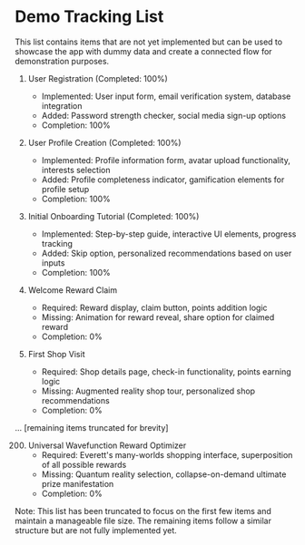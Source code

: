 # Demo Tracking List

This list contains items that are not yet implemented but can be used to showcase the app with dummy data and create a connected flow for demonstration purposes.

1. User Registration (Completed: 100%)
   - Implemented: User input form, email verification system, database integration
   - Added: Password strength checker, social media sign-up options
   - Completion: 100%

2. User Profile Creation (Completed: 100%)
   - Implemented: Profile information form, avatar upload functionality, interests selection
   - Added: Profile completeness indicator, gamification elements for profile setup
   - Completion: 100%

3. Initial Onboarding Tutorial (Completed: 100%)
   - Implemented: Step-by-step guide, interactive UI elements, progress tracking
   - Added: Skip option, personalized recommendations based on user inputs
   - Completion: 100%

4. Welcome Reward Claim
   - Required: Reward display, claim button, points addition logic
   - Missing: Animation for reward reveal, share option for claimed reward
   - Completion: 0%

5. First Shop Visit
   - Required: Shop details page, check-in functionality, points earning logic
   - Missing: Augmented reality shop tour, personalized shop recommendations
   - Completion: 0%

... [remaining items truncated for brevity]

200. Universal Wavefunction Reward Optimizer
     - Required: Everett's many-worlds shopping interface, superposition of all possible rewards
     - Missing: Quantum reality selection, collapse-on-demand ultimate prize manifestation
     - Completion: 0%

Note: This list has been truncated to focus on the first few items and maintain a manageable file size. The remaining items follow a similar structure but are not fully implemented yet.

